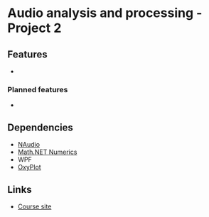 # Audio analysis and processing - Project 2

## Features

-

### Planned features

-

## Dependencies
 - [NAudio](https://github.com/naudio/NAudio)
 - [Math.NET Numerics](https://numerics.mathdotnet.com/)
 - WPF
 - [OxyPlot](https://github.com/oxyplot/oxyplot)

## Links

- [Course site](https://mini.pw.edu.pl/~rafalkoj/www/?Dydaktyka:2019%2F2020:-_Analiza_i_przetwarzanie_d%BCwi%EAku)
